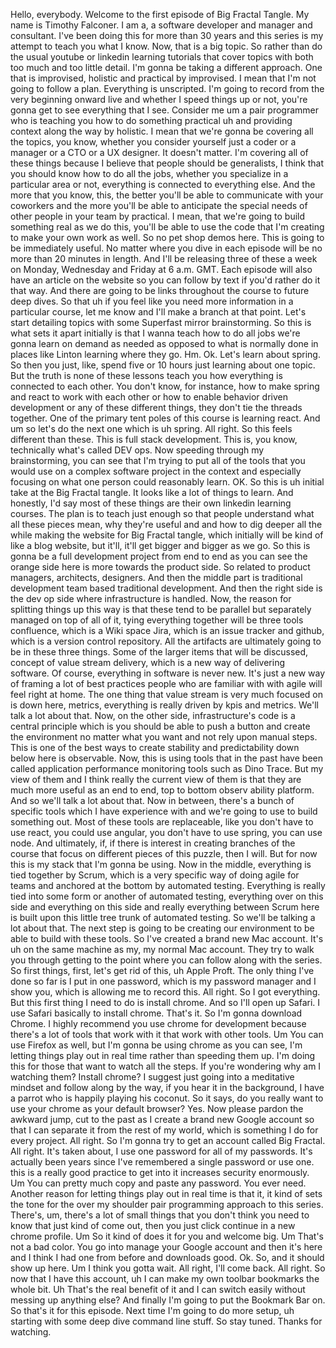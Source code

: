 Hello, everybody. Welcome to the first episode of Big Fractal Tangle. My name is Timothy Falconer. I am a, a software
developer and manager and consultant. I've been doing this for more than 30 years and this series is my attempt to teach
you what I know. Now, that is a big topic. So rather than do the usual youtube or linkedin learning tutorials that cover
topics with both too much and too little detail. I'm gonna be taking a different approach. One that is improvised,
holistic and practical by improvised. I mean that I'm not going to follow a plan. Everything is unscripted. I'm going to
record from the very beginning onward live and whether I speed things up or not, you're gonna get to see everything that
I see. Consider me um a pair programmer who is teaching you how to do something practical uh and providing context along
the way by holistic. I mean that we're gonna be covering all the topics, you know, whether you consider yourself just a
coder or a manager or a CTO or a UX designer. It doesn't matter. I'm covering all of these things because I believe that
people should be generalists, I think that you should know how to do all the jobs, whether you specialize in a
particular area or not, everything is connected to everything else. And the more that you know, this, the better you'll
be able to communicate with your coworkers and the more you'll be able to anticipate the special needs of other people
in your team by practical. I mean, that we're going to build something real as we do this, you'll be able to use the
code that I'm creating to make your own work as well. So no pet shop demos here. This is going to be immediately useful.
No matter where you dive in each episode will be no more than 20 minutes in length. And I'll be releasing three of these
a week on Monday, Wednesday and Friday at 6 a.m. GMT. Each episode will also have an article on the website so you can
follow by text if you'd rather do it that way. And there are going to be links throughout the course to future deep
dives. So that uh if you feel like you need more information in a particular course, let me know and I'll make a branch
at that point. Let's start detailing topics with some Superfast mirror brainstorming. So this is what sets it apart
initially is that I wanna teach how to do all jobs we're gonna learn on demand as needed as opposed to what is normally
done in places like Linton learning where they go. Hm. Ok. Let's learn about spring. So then you just, like, spend five
or 10 hours just learning about one topic. But the truth is none of these lessons teach you how everything is connected
to each other. You don't know, for instance, how to make spring and react to work with each other or how to enable
behavior driven development or any of these different things, they don't tie the threads together. One of the primary
tent poles of this course is learning react. And um so let's do the next one which is uh spring. All right. So this
feels different than these. This is full stack development. This is, you know, technically what's called DEV ops. Now
speeding through my brainstorming, you can see that I'm trying to put all of the tools that you would use on a complex
software project in the context and especially focusing on what one person could reasonably learn. OK. So this is uh
initial take at the Big Fractal tangle. It looks like a lot of things to learn. And honestly, I'd say most of these
things are their own linkedin learning courses. The plan is to teach just enough so that people understand what all
these pieces mean, why they're useful and and how to dig deeper all the while making the website for Big Fractal tangle,
which initially will be kind of like a blog website, but it'll, it'll get bigger and bigger as we go. So this is gonna
be a full development project from end to end as you can see the orange side here is more towards the product side. So
related to product managers, architects, designers. And then the middle part is traditional development team based
traditional development. And then the right side is the dev op side where infrastructure is handled. Now, the reason for
splitting things up this way is that these tend to be parallel but separately managed on top of all of it, tying
everything together will be three tools confluence, which is a Wiki space Jira, which is an issue tracker and github,
which is a version control repository. All the artifacts are ultimately going to be in these three things. Some of the
larger items that will be discussed, concept of value stream delivery, which is a new way of delivering software. Of
course, everything in software is never new. It's just a new way of framing a lot of best practices people who are
familiar with with agile will feel right at home. The one thing that value stream is very much focused on is down here,
metrics, everything is really driven by kpis and metrics. We'll talk a lot about that. Now, on the other side,
infrastructure's code is a central principle which is you should be able to push a button and create the environment no
matter what you want and not rely upon manual steps. This is one of the best ways to create stability and predictability
down below here is observable. Now, this is using tools that in the past have been called application performance
monitoring tools such as Dino Trace. But my view of them and I think really the current view of them is that they are
much more useful as an end to end, top to bottom observ ability platform. And so we'll talk a lot about that. Now in
between, there's a bunch of specific tools which I have experience with and we're going to use to build something out.
Most of these tools are replaceable, like you don't have to use react, you could use angular, you don't have to use
spring, you can use node. And ultimately, if, if there is interest in creating branches of the course that focus on
different pieces of this puzzle, then I will. But for now this is my stack that I'm gonna be using. Now in the middle,
everything is tied together by Scrum, which is a very specific way of doing agile for teams and anchored at the bottom
by automated testing. Everything is really tied into some form or another of automated testing, everything over on this
side and everything on this side and really everything between Scrum here is built upon this little tree trunk of
automated testing. So we'll be talking a lot about that. The next step is going to be creating our environment to be
able to build with these tools. So I've created a brand new Mac account. It's uh on the same machine as my, my normal
Mac account. They try to walk you through getting to the point where you can follow along with the series. So first
things, first, let's get rid of this, uh Apple Proft. The only thing I've done so far is I put in one password, which is
my password manager and I show you, which is allowing me to record this. All right. So I got everything. But this first
thing I need to do is install chrome. And so I'll open up Safari. I use Safari basically to install chrome. That's it.
So I'm gonna download Chrome. I highly recommend you use chrome for development because there's a lot of tools that work
with it that work with other tools. Um You can use Firefox as well, but I'm gonna be using chrome as you can see, I'm
letting things play out in real time rather than speeding them up. I'm doing this for those that want to watch all the
steps. If you're wondering why am I watching them? Install chrome? I suggest just going into a meditative mindset and
follow along by the way, if you hear it in the background, I have a parrot who is happily playing his coconut. So it
says, do you really want to use your chrome as your default browser? Yes. Now please pardon the awkward jump, cut to the
past as I create a brand new Google account so that I can separate it from the rest of my world, which is something I do
for every project. All right. So I'm gonna try to get an account called Big Fractal. All right. It's taken about, I use
one password for all of my passwords. It's actually been years since I've remembered a single password or use one. this
is a really good practice to get into it increases security enormously. Um You can pretty much copy and paste any
password. You ever need. Another reason for letting things play out in real time is that it, it kind of sets the tone
for the over my shoulder pair programming approach to this series. There's, um, there's a lot of small things that you
don't think you need to know that just kind of come out, then you just click continue in a new chrome profile. Um So it
kind of does it for you and welcome big. Um That's not a bad color. You go into manage your Google account and then it's
here and I think I had one from before and downloads good. Ok. So, and it should show up here. Um I think you gotta
wait. All right, I'll come back. All right. So now that I have this account, uh I can make my own toolbar bookmarks the
whole bit. Uh That's the real benefit of it and I can switch easily without messing up anything else? And finally I'm
going to put the Bookmark Bar on. So that's it for this episode. Next time I'm going to do more setup, uh starting with
some deep dive command line stuff. So stay tuned. Thanks for watching.